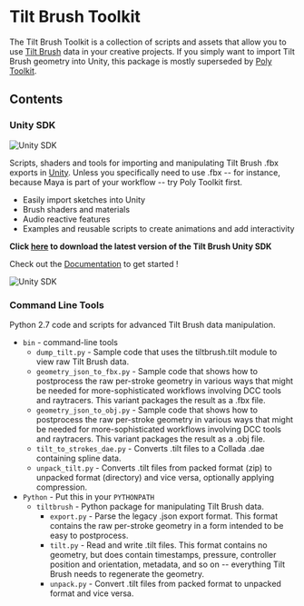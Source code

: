 # Tilt Brush Toolkit

The Tilt Brush Toolkit is a collection of scripts and assets that allow you to use [Tilt Brush](http://g.co/tiltbrush) data in your creative projects. If you simply want to import Tilt Brush geometry into Unity, this package is mostly superseded by [Poly Toolkit](https://github.com/googlevr/poly-toolkit-unity).

## Contents

### Unity SDK

![Unity SDK](http://i.imgur.com/UdJg4Tz.gif)

Scripts, shaders and tools for importing and manipulating Tilt Brush .fbx exports in [Unity](http://unity3d.com/). Unless you specifically need to use .fbx -- for instance, because Maya is part of your workflow -- try Poly Toolkit first.

* Easily import sketches into Unity
* Brush shaders and materials
* Audio reactive features
* Examples and reusable scripts to create animations and add interactivity

**Click [here](../../releases) to download the latest version of the Tilt Brush Unity SDK**

Check out the [Documentation](https://docs.google.com/document/d/1YID89te9oDjinCkJ9R65bLZ3PpJk1W4S1SM2Ccc6-9w) to get started !

![Unity SDK](http://i.imgur.com/VLWEkV6.png?1)

### Command Line Tools
Python 2.7 code and scripts for advanced Tilt Brush data manipulation.

 * `bin` - command-line tools
   * `dump_tilt.py` - Sample code that uses the tiltbrush.tilt module to view raw Tilt Brush data.
   * `geometry_json_to_fbx.py` - Sample code that shows how to postprocess the raw per-stroke geometry in various ways that might be needed for more-sophisticated workflows involving DCC tools and raytracers. This variant packages the result as a .fbx file.
   * `geometry_json_to_obj.py` - Sample code that shows how to postprocess the raw per-stroke geometry in various ways that might be needed for more-sophisticated workflows involving DCC tools and raytracers. This variant packages the result as a .obj file.
   * `tilt_to_strokes_dae.py` - Converts .tilt files to a Collada .dae containing spline data.
   * `unpack_tilt.py` - Converts .tilt files from packed format (zip) to unpacked format (directory) and vice versa, optionally applying compression.
 * `Python` - Put this in your `PYTHONPATH`
   * `tiltbrush` - Python package for manipulating Tilt Brush data.
     * `export.py` - Parse the legacy .json export format. This format contains the raw per-stroke geometry in a form intended to be easy to postprocess.
     * `tilt.py` - Read and write .tilt files. This format contains no geometry, but does contain timestamps, pressure, controller position and orientation, metadata, and so on -- everything Tilt Brush needs to regenerate the geometry.
     * `unpack.py` - Convert .tilt files from packed format to unpacked format and vice versa.